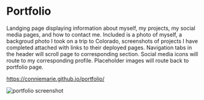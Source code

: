 # Portfolio
Landging page displaying information about myself, my projects, my social media pages, and how to contact me.
Included is a photo of myself, a backgroud photo I took on a trip to Colorado, screenshots of projects I have completed attached with links to their deployed pages.
Navigation tabs in the header will scroll page to corresponding section. Social media icons will route to my corresponding profile. Placeholder images will route back to portfolio page. 

https://conniemarie.github.io/portfolio/

![portfolio screenshot](https://user-images.githubusercontent.com/105762638/181393635-18a0dddb-8604-4a4f-97a5-ddfbf0edaabe.png)